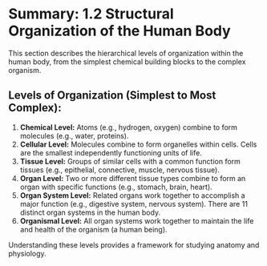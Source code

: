 # Summary: 1.2 Structural Organization of the Human Body

This section describes the hierarchical levels of organization within the human body, from the simplest chemical building blocks to the complex organism.

## Levels of Organization (Simplest to Most Complex):

1.  **Chemical Level:** Atoms (e.g., hydrogen, oxygen) combine to form molecules (e.g., water, proteins).
2.  **Cellular Level:** Molecules combine to form organelles within cells. Cells are the smallest independently functioning units of life.
3.  **Tissue Level:** Groups of similar cells with a common function form tissues (e.g., epithelial, connective, muscle, nervous tissue).
4.  **Organ Level:** Two or more different tissue types combine to form an organ with specific functions (e.g., stomach, brain, heart).
5.  **Organ System Level:** Related organs work together to accomplish a major function (e.g., digestive system, nervous system). There are 11 distinct organ systems in the human body.
6.  **Organismal Level:** All organ systems work together to maintain the life and health of the organism (a human being).

Understanding these levels provides a framework for studying anatomy and physiology.
